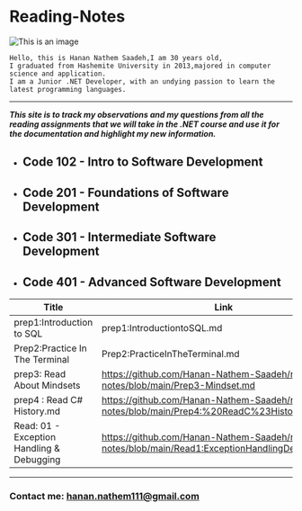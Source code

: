 # Reading-Notes

![This is an image](https://th.bing.com/th/id/R.898a8b5c021f3b65a8e6e47ac6c7157c?rik=WmWbMjVFyj6l1w&pid=ImgRaw&r=0)
```
Hello, this is Hanan Nathem Saadeh,I am 30 years old,
I graduated from Hashemite University in 2013,majored in computer science and application.
I am a Junior .NET Developer, with an undying passion to learn the latest programming languages. 
```
---
***This site is to track my observations and my questions from all the reading assignments that we will take in the .NET course and use it for the documentation and highlight my new information.*** 


- ## Code 102 - Intro to Software Development

- ## Code 201 - Foundations of Software Development

- ## Code 301 - Intermediate Software Development

- ## Code 401 - Advanced Software Development

| Title      | Link |
| ----------- | ----------- |
| prep1:Introduction to SQL   | prep1:IntroductiontoSQL.md|
| Prep2:Practice In The Terminal   | Prep2:PracticeInTheTerminal.md |
|prep3: Read About Mindsets   |  https://github.com/Hanan-Nathem-Saadeh/reading-notes/blob/main/Prep3-Mindset.md |
| prep4 : Read C# History.md    | https://github.com/Hanan-Nathem-Saadeh/reading-notes/blob/main/Prep4:%20ReadC%23History.md |
| Read: 01 - Exception Handling & Debugging | https://github.com/Hanan-Nathem-Saadeh/reading-notes/blob/main/Read1:ExceptionHandlingDebugging.md |


---
### Contact me: <hanan.nathem111@gmail.com>


